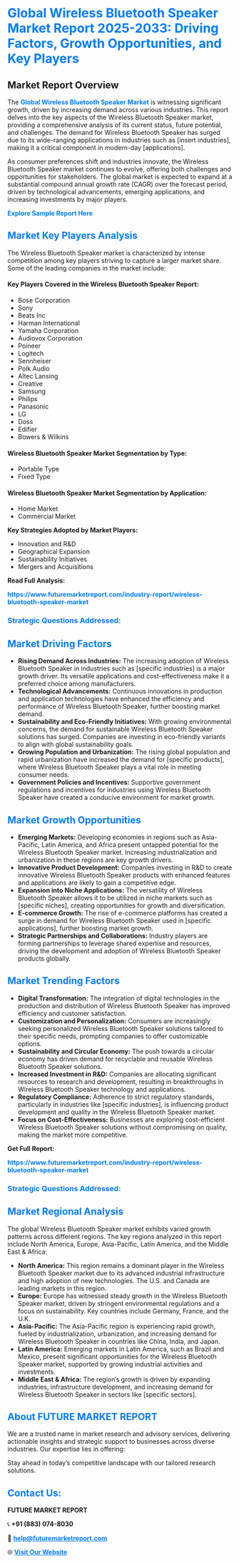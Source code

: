 <h1 style="color: #007BFF;">Global Wireless Bluetooth Speaker Market Report 2025-2033: Driving Factors, Growth Opportunities, and Key Players</h1>

<section id="overview">
<h2>Market Report Overview</h2>
<p>The <a href="https://www.futuremarketreport.com/industry-report/wireless-bluetooth-speaker-market" style="color: #007BFF; text-decoration: none;"><strong>Global Wireless Bluetooth Speaker Market</strong></a> is witnessing significant growth, driven by increasing demand across various industries. This report delves into the key aspects of the Wireless Bluetooth Speaker market, providing a comprehensive analysis of its current status, future potential, and challenges. The demand for Wireless Bluetooth Speaker has surged due to its wide-ranging applications in industries such as [insert industries], making it a critical component in modern-day [applications].</p>
<p>As consumer preferences shift and industries innovate, the Wireless Bluetooth Speaker market continues to evolve, offering both challenges and opportunities for stakeholders. The global market is expected to expand at a substantial compound annual growth rate (CAGR) over the forecast period, driven by technological advancements, emerging applications, and increasing investments by major players.</p>
</section>

<section id="overview">
<p><a href="https://www.futuremarketreport.com/request-sample/reportId=104495" style="color: #007BFF; text-decoration: none;"><strong>Explore Sample Report Here</strong></a></p>
</section>

<section id="key-players">
<h2 style="color: #007BFF;">Market Key Players Analysis</h2>
<p>The Wireless Bluetooth Speaker market is characterized by intense competition among key players striving to capture a larger market share. Some of the leading companies in the market include:</p>
<h4>Key Players Covered in the Wireless Bluetooth Speaker Report:</h4>
<ul><li>Bose Corporation</li><li>Sony</li><li>Beats Inc</li><li>Harman International</li><li>Yamaha Corporation</li><li>Audiovox Corporation</li><li>Poineer</li><li>Logitech</li><li>Sennheiser</li><li>Polk Audio</li><li>Altec Lansing</li><li>Creative</li><li>Samsung</li><li>Philips</li><li>Panasonic</li><li>LG</li><li>Doss</li><li>Edifier</li><li>Bowers &amp; Wilkins</li></ul>
<h4>Wireless Bluetooth Speaker Market Segmentation by Type:</h4>
<ul><li>Portable Type</li><li>Fixed Type</li></ul>

<h4>Wireless Bluetooth Speaker Market Segmentation by Application:</h4>
<ul><li>Home Market</li><li>Commercial Market</li></ul>
<p><strong>Key Strategies Adopted by Market Players:</strong></p>
<ul>
<li>Innovation and R&D</li>
<li>Geographical Expansion</li>
<li>Sustainability Initiatives</li>
<li>Mergers and Acquisitions</li>
</ul>
</section>

<section>
<p><strong>Read Full Analysis: </strong></p><a href="https://www.futuremarketreport.com/industry-report/wireless-bluetooth-speaker-market" style="color: #007BFF; text-decoration: none;"><strong>https://www.futuremarketreport.com/industry-report/wireless-bluetooth-speaker-market</strong></a>
<h3 style="color: #007BFF;">Strategic Questions Addressed:</h3>
</section>

<section id="driving-factors">
<h2 style="color: #007BFF;">Market Driving Factors</h2>
<ul>
<li><strong>Rising Demand Across Industries:</strong> The increasing adoption of Wireless Bluetooth Speaker in industries such as [specific industries] is a major growth driver. Its versatile applications and cost-effectiveness make it a preferred choice among manufacturers.</li>
<li><strong>Technological Advancements:</strong> Continuous innovations in production and application technologies have enhanced the efficiency and performance of Wireless Bluetooth Speaker, further boosting market demand.</li>
<li><strong>Sustainability and Eco-Friendly Initiatives:</strong> With growing environmental concerns, the demand for sustainable Wireless Bluetooth Speaker solutions has surged. Companies are investing in eco-friendly variants to align with global sustainability goals.</li>
<li><strong>Growing Population and Urbanization:</strong> The rising global population and rapid urbanization have increased the demand for [specific products], where Wireless Bluetooth Speaker plays a vital role in meeting consumer needs.</li>
<li><strong>Government Policies and Incentives:</strong> Supportive government regulations and incentives for industries using Wireless Bluetooth Speaker have created a conducive environment for market growth.</li>
</ul>
</section>

<section id="growth-opportunities">
<h2 style="color: #007BFF;">Market Growth Opportunities</h2>
<ul>
<li><strong>Emerging Markets:</strong> Developing economies in regions such as Asia-Pacific, Latin America, and Africa present untapped potential for the Wireless Bluetooth Speaker market. Increasing industrialization and urbanization in these regions are key growth drivers.</li>
<li><strong>Innovative Product Development:</strong> Companies investing in R&D to create innovative Wireless Bluetooth Speaker products with enhanced features and applications are likely to gain a competitive edge.</li>
<li><strong>Expansion into Niche Applications:</strong> The versatility of Wireless Bluetooth Speaker allows it to be utilized in niche markets such as [specific niches], creating opportunities for growth and diversification.</li>
<li><strong>E-commerce Growth:</strong> The rise of e-commerce platforms has created a surge in demand for Wireless Bluetooth Speaker used in [specific applications], further boosting market growth.</li>
<li><strong>Strategic Partnerships and Collaborations:</strong> Industry players are forming partnerships to leverage shared expertise and resources, driving the development and adoption of Wireless Bluetooth Speaker products globally.</li>
</ul>
</section>

<section id="trending-factors">
<h2 style="color: #007BFF;">Market Trending Factors</h2>
<ul>
<li><strong>Digital Transformation:</strong> The integration of digital technologies in the production and distribution of Wireless Bluetooth Speaker has improved efficiency and customer satisfaction.</li>
<li><strong>Customization and Personalization:</strong> Consumers are increasingly seeking personalized Wireless Bluetooth Speaker solutions tailored to their specific needs, prompting companies to offer customizable options.</li>
<li><strong>Sustainability and Circular Economy:</strong> The push towards a circular economy has driven demand for recyclable and reusable Wireless Bluetooth Speaker solutions.</li>
<li><strong>Increased Investment in R&D:</strong> Companies are allocating significant resources to research and development, resulting in breakthroughs in Wireless Bluetooth Speaker technology and applications.</li>
<li><strong>Regulatory Compliance:</strong> Adherence to strict regulatory standards, particularly in industries like [specific industries], is influencing product development and quality in the Wireless Bluetooth Speaker market.</li>
<li><strong>Focus on Cost-Effectiveness:</strong> Businesses are exploring cost-efficient Wireless Bluetooth Speaker solutions without compromising on quality, making the market more competitive.</li>
</ul>
</section>

<section>
<p><strong>Get Full Report: </strong></p><a href="https://www.futuremarketreport.com/industry-report/wireless-bluetooth-speaker-market" style="color: #007BFF; text-decoration: none;"><strong>https://www.futuremarketreport.com/industry-report/wireless-bluetooth-speaker-market</strong></a>
<h3 style="color: #007BFF;">Strategic Questions Addressed:</h3>
</section>


<section id="regional-analysis">
<h2 style="color: #007BFF;">Market Regional Analysis</h2>
<p>The global Wireless Bluetooth Speaker market exhibits varied growth patterns across different regions. The key regions analyzed in this report include North America, Europe, Asia-Pacific, Latin America, and the Middle East & Africa:</p>
<ul>
<li><strong>North America:</strong> This region remains a dominant player in the Wireless Bluetooth Speaker market due to its advanced industrial infrastructure and high adoption of new technologies. The U.S. and Canada are leading markets in this region.</li>
<li><strong>Europe:</strong> Europe has witnessed steady growth in the Wireless Bluetooth Speaker market, driven by stringent environmental regulations and a focus on sustainability. Key countries include Germany, France, and the U.K.</li>
<li><strong>Asia-Pacific:</strong> The Asia-Pacific region is experiencing rapid growth, fueled by industrialization, urbanization, and increasing demand for Wireless Bluetooth Speaker in countries like China, India, and Japan.</li>
<li><strong>Latin America:</strong> Emerging markets in Latin America, such as Brazil and Mexico, present significant opportunities for the Wireless Bluetooth Speaker market, supported by growing industrial activities and investments.</li>
<li><strong>Middle East & Africa:</strong> The region’s growth is driven by expanding industries, infrastructure development, and increasing demand for Wireless Bluetooth Speaker in sectors like [specific sectors].</li>
</ul>
</section>

<footer>
<h2 style="color: #007BFF;">About FUTURE MARKET REPORT</h2>
<p>We are a trusted name in market research and advisory services, delivering actionable insights and strategic support to businesses across diverse industries. Our expertise lies in offering:</p>

<p>Stay ahead in today’s competitive landscape with our tailored research solutions.</p>

<h2 style="color: #007BFF;">Contact Us:</h2>
<p><strong>FUTURE MARKET REPORT</strong></p>
<p>📞 <strong>+91 (883) 074-8030</strong></p>
<p>📧 <strong><a href="mailto:help@futuremarketreport.com" style="color: #007BFF;">help@futuremarketreport.com</a></strong></p>
<p>🌐 <strong><a href="https://www.futuremarketreport.com/" style="color: #007BFF;">Visit Our Website</a></strong></p>
</footer>